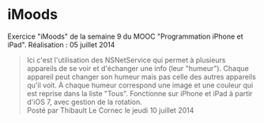 # iMoods
Exercice "iMoods" de la semaine 9 du MOOC "Programmation iPhone et iPad". Réalisation : 05 juillet 2014

<blockquote>Ici c'est l'utilisation des NSNetService qui permet à plusieurs appareils de se voir et d'échanger une info (leur "humeur"). Chaque appareil peut changer son humeur mais pas celle des autres appareils qu'il voit. À chaque humeur correspond une image et une couleur qui est reprise dans la liste "Tous". Fonctionne sur iPhone et iPad à partir d'iOS 7, avec gestion de la rotation.<br/>
Posté par Thibault Le Cornec le jeudi 10 juillet 2014</blockquote>
